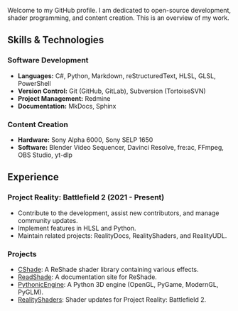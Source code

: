 
Welcome to my GitHub profile. I am dedicated to open-source development, shader programming, and content creation. This is an overview of my work.

## Skills & Technologies

### Software Development

- **Languages:** C#, Python, Markdown, reStructuredText, HLSL, GLSL, PowerShell
- **Version Control:** Git (GitHub, GitLab), Subversion (TortoiseSVN)
- **Project Management:** Redmine
- **Documentation:** MkDocs, Sphinx

### Content Creation

- **Hardware:** Sony Alpha 6000, Sony SELP 1650
- **Software:** Blender Video Sequencer, Davinci Resolve, fre:ac, FFmpeg, OBS Studio, yt-dlp

## Experience

### Project Reality: Battlefield 2 (2021 - Present)

- Contribute to the development, assist new contributors, and manage community updates.
- Implement features in HLSL and Python.
- Maintain related projects: RealityDocs, RealityShaders, and RealityUDL.

### Projects

- [CShade](https://github.com/papadanku/CShade): A ReShade shader library containing various effects.
- [ReadShade](https://github.com/ReadShade/ReadShade): A documentation site for ReShade.
- [PythonicEngine](https://github.com/papadanku/PythonicEngine): A Python 3D engine (OpenGL, PyGame, ModernGL, PyGLM).
- [RealityShaders](https://github.com/realitymod/RealityShaders): Shader updates for Project Reality: Battlefield 2.
